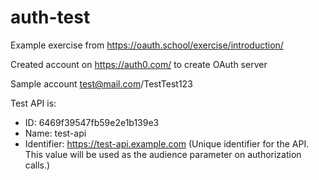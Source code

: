 # auth-test

Example exercise from https://oauth.school/exercise/introduction/

Created account on https://auth0.com/ to create OAuth server

Sample account test@mail.com/TestTest123

Test API is:
 - ID: 6469f39547fb59e2e1b139e3
 - Name: test-api
 - Identifier: https://test-api.example.com (Unique identifier for the API. This value will be used as the audience parameter on authorization calls.)